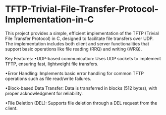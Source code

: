 # TFTP-Trivial-File-Transfer-Protocol-Implementation-in-C
This project provides a simple, efficient implementation of the TFTP (Trivial File Transfer Protocol) in C, designed to facilitate file transfers over UDP. The implementation includes both client and server functionalities that support basic operations like file reading (RRQ) and writing (WRQ).

Key Features:
•UDP-based communication: Uses UDP sockets to implement TFTP, ensuring fast, lightweight file transfers.
 
•Error Handling: Implements basic error handling for common TFTP operations such as file read/write failures.
 
•Block-based Data Transfer: Data is transferred in blocks (512 bytes), with proper acknowledgment for reliability.
 
•File Deletion (DEL): Supports file deletion through a DEL request from the client.
